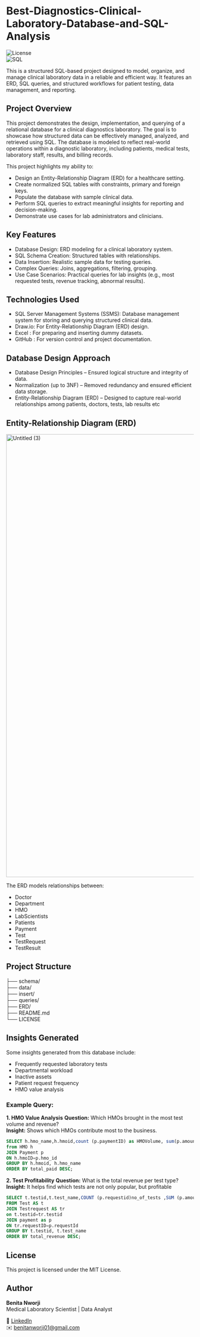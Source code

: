 # Best-Diagnostics-Clinical-Laboratory-Database-and-SQL-Analysis

![License](https://img.shields.io/badge/license-MIT-green)  
![SQL](https://img.shields.io/badge/SQL-Server-blue) 

This is a structured SQL-based project designed to model, organize, and manage clinical laboratory data in a reliable and efficient way. It features an ERD, SQL queries, and structured workflows for patient testing, data management, and reporting.
## Project Overview
This project demonstrates the design, implementation, and querying of a relational database for a clinical diagnostics laboratory. The goal is to showcase how structured data can be effectively managed, analyzed, and retrieved using SQL.
The database is modeled to reflect real-world operations within a diagnostic laboratory, including patients, medical tests, laboratory staff, results, and billing records.
 
 This project highlights my ability to:
- Design an Entity-Relationship Diagram (ERD) for a healthcare setting.
- Create normalized SQL tables with  constraints, primary and foreign keys.
- Populate the database with sample clinical data.
- Perform SQL queries to extract meaningful insights for reporting and decision-making.
- Demonstrate use cases for lab administrators and clinicians.

## Key Features
- Database Design: ERD modeling for a clinical laboratory system.
- SQL Schema Creation: Structured tables with relationships.
- Data Insertion: Realistic sample data for testing queries.
- Complex Queries: Joins, aggregations, filtering, grouping.
- Use Case Scenarios: Practical queries for lab insights (e.g., most requested tests, revenue tracking, abnormal results).

## Technologies Used

- SQL Server Management Systems (SSMS): Database management system for storing and querying structured clinical data.
- Draw.io: For Entity-Relationship Diagram (ERD) design.
- Excel : For preparing and inserting dummy datasets.
- GitHub : For version control and project documentation.

## Database Design Approach

- Database Design Principles – Ensured logical structure and integrity of data.
- Normalization (up to 3NF) – Removed redundancy and ensured efficient data storage.
- Entity-Relationship Diagram (ERD) – Designed to capture real-world relationships among patients, doctors, tests, lab results etc


## Entity-Relationship Diagram (ERD)

<img width="2252" height="1187" alt="Untitled (3)" src="https://github.com/user-attachments/assets/ac6f70db-2b8c-4f0d-81b7-5ee6676fa2d3" />

The ERD models relationships between:
- Doctor
- Department
- HMO
- LabScientists
- Patients
- Payment
- Test
- TestRequest
- TestResult

## Project Structure

├── schema/           
├── data/           
├── insert/  
├── queries/                 
├── ERD/               
├── README.md         
└── LICENSE

## Insights Generated
Some insights generated from this database include:
- Frequently requested laboratory tests
- Departmental workload
- Inactive assets
- Patient request frequency
- HMO value analysis

### Example Query:
**1. HMO Value Analysis**
**Question:** Which HMOs brought in the most test volume and revenue?  
**Insight:** Shows which HMOs contribute most to the business.  

```sql
SELECT h.hmo_name,h.hmoid,count (p.paymentID) as HMOVolume, sum(p.amount_paid) as total_paid
from HMO h
JOIN Payment p
ON h.hmoID=p.hmo_id
GROUP BY h.hmoid, h.hmo_name
ORDER BY total_paid DESC;
```
**2. Test Profitability**
**Question:** What is the total revenue per test type?
**Insight:** It helps find which tests are not only popular, but profitable

```sql
SELECT t.testid,t.test_name,COUNT (p.requestid)no_of_tests ,SUM (p.amount_paid)AS total_revenue
FROM Test AS t
JOIN Testrequest AS tr
on t.testid=tr.testid
JOIN payment as p
ON tr.requestID=p.requestId
GROUP BY t.testid, t.test_name
ORDER BY total_revenue DESC;
```

## License
 This project is licensed under the MIT License.

## Author
**Benita Nworji**  
Medical Laboratory Scientist | Data Analyst  

🔗 [LinkedIn](https://www.linkedin.com/in/benita-nworji)  
 ✉️ benitanworji01@gmail.com 


